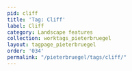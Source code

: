 ```yaml
---
pid: cliff
title: 'Tag: Cliff'
label: Cliff
category: Landscape features
collection: worktags_pieterbruegel
layout: tagpage_pieterbruegel
order: '034'
permalink: "/pieterbruegel/tags/cliff/"
---
```


